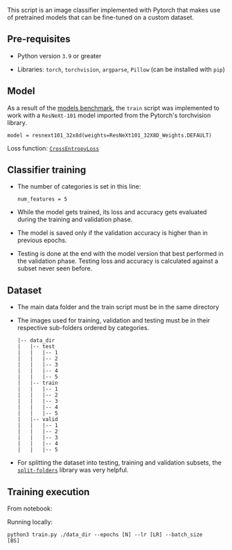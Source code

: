 This script is an image classifier implemented with Pytorch that makes use of pretrained models that can be fine-tuned on a custom dataset.

## Pre-requisites

- Python version `3.9` or greater

- Libraries: `torch`, `torchvision`, `argparse`, `Pillow` (can be installed with `pip`)

## Model

As a result of the [models benchmark](../benchmark/README.md), the `train` script was implemented to work with a `ResNeXt-101` model imported from the Pytorch's torchvision library. 

```model = resnext101_32x8d(weights=ResNeXt101_32X8D_Weights.DEFAULT)```

Loss function: [`CrossEntropyLoss`](https://pytorch.org/docs/stable/generated/torch.nn.CrossEntropyLoss.html)

## Classifier training

- The number of categories is set in this line:

    ```num_features = 5```

- While the model gets trained, its loss and accuracy gets evaluated during the training and validation phase.

- The model is saved only if the validation accuracy is higher than in previous epochs.

- Testing is done at the end with the model version that best performed in the validation phase. Testing loss and accuracy is calculated against a subset never seen before.

## Dataset

- The main data folder and the train script must be in the same directory
- The images used for training, validation and testing must be in their respective sub-folders ordered by categories.

    ```
    |-- data_dir
    |   |-- test
    |   |   |-- 1
    |   |   |-- 2
    |   |   |-- 3
    |   |   |-- 4
    |   |   |-- 5
    |   |-- train
    |   |   |-- 1
    |   |   |-- 2
    |   |   |-- 3
    |   |   |-- 4
    |   |   |-- 5
    |   |-- valid
    |   |   |-- 1
    |   |   |-- 2
    |   |   |-- 3
    |   |   |-- 4
    |   |   |-- 5
    ```

- For splitting the dataset into testing, training and validation subsets, the [`split-folders`](https://github.com/jfilter/split-folders) library was very helpful.

## Training execution

From notebook: 



Running locally:

<code>python3 train.py ./data_dir --epochs [N] --lr [LR] --batch_size [BS]</code>
